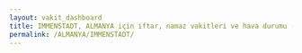 ```yaml
---
layout: vakit_dashboard
title: IMMENSTADT, ALMANYA için iftar, namaz vakitleri ve hava durumu - ilçe/eyalet seç
permalink: /ALMANYA/IMMENSTADT/
---
```


<script type="text/javascript">
  var GLOBAL_COUNTRY = 'ALMANYA';
  var GLOBAL_CITY = 'IMMENSTADT';
  var GLOBAL_STATE = '';
  var lat = 72;
  var lon = 21;
</script>
